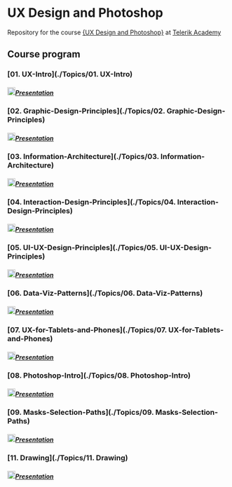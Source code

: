 # UX Design and Photoshop
Repository for the course [{UX Design and Photoshop}](http://telerikacademy.com/Courses/Courses/Details/392) at [Telerik Academy](https://telerikacademy.com)
## Course program
### [01. UX-Intro](./Topics/01. UX-Intro)
##### [<img src=https://raw.githubusercontent.com/TelerikAcademy/Common/master/icons/presentation.png height="18"/>Presentation](https://github.com/TelerikAcademy/UX-Design-and-Photoshop/raw/master/Topics/01.%20UX-Intro/01.%20UX-Intro.pptx)

### [02. Graphic-Design-Principles](./Topics/02. Graphic-Design-Principles)
##### [<img src=https://raw.githubusercontent.com/TelerikAcademy/Common/master/icons/presentation.png height="18"/>Presentation](https://github.com/TelerikAcademy/UX-Design-and-Photoshop/raw/master/Topics/02.%20Graphic-Design-Principles/02.%20Graphic%20Design%20Principles.pptx)

### [03. Information-Architecture](./Topics/03. Information-Architecture)
##### [<img src=https://raw.githubusercontent.com/TelerikAcademy/Common/master/icons/presentation.png height="18"/>Presentation](https://github.com/TelerikAcademy/UX-Design-and-Photoshop/raw/master/Topics/03.%20Information-Architecture/03.%20Information_Architecture.pptx)

### [04. Interaction-Design-Principles](./Topics/04. Interaction-Design-Principles)
##### [<img src=https://raw.githubusercontent.com/TelerikAcademy/Common/master/icons/presentation.png height="18"/>Presentation](https://github.com/TelerikAcademy/UX-Design-and-Photoshop/raw/master/Topics/04.%20Interaction-Design-Principles/04.%20Interaction%20Design%20Principles.pptx)

### [05. UI-UX-Design-Principles](./Topics/05. UI-UX-Design-Principles)
##### [<img src=https://raw.githubusercontent.com/TelerikAcademy/Common/master/icons/presentation.png height="18"/>Presentation](https://github.com/TelerikAcademy/UX-Design-and-Photoshop/raw/master/Topics/05.%20UI-UX-Design-Principles/05.%20UI-UX-Design-Principles.pdf)

### [06. Data-Viz-Patterns](./Topics/06. Data-Viz-Patterns)
##### [<img src=https://raw.githubusercontent.com/TelerikAcademy/Common/master/icons/presentation.png height="18"/>Presentation](https://github.com/TelerikAcademy/UX-Design-and-Photoshop/raw/master/Topics/06.%20Data-Viz-Patterns/06.%20Data-Viz-Patterns.pdf)

### [07. UX-for-Tablets-and-Phones](./Topics/07. UX-for-Tablets-and-Phones)
##### [<img src=https://raw.githubusercontent.com/TelerikAcademy/Common/master/icons/presentation.png height="18"/>Presentation](https://github.com/TelerikAcademy/UX-Design-and-Photoshop/raw/master/Topics/07.%20UX-for-Tablets-and-Phones/07.%20MobileUX_Design.pptx)

### [08. Photoshop-Intro](./Topics/08. Photoshop-Intro)
##### [<img src=https://raw.githubusercontent.com/TelerikAcademy/Common/master/icons/presentation.png height="18"/>Presentation](https://github.com/TelerikAcademy/UX-Design-and-Photoshop/raw/master/Topics/08.%20Photoshop-Intro/09.%20Photoshop-introduction.pptx)

### [09. Masks-Selection-Paths](./Topics/09. Masks-Selection-Paths)
##### [<img src=https://raw.githubusercontent.com/TelerikAcademy/Common/master/icons/presentation.png height="18"/>Presentation](https://github.com/TelerikAcademy/UX-Design-and-Photoshop/raw/master/Topics/09.%20Masks-Selection-Paths/08.%20Masks-selection-paths.pptx)

### [11. Drawing](./Topics/11. Drawing)
##### [<img src=https://raw.githubusercontent.com/TelerikAcademy/Common/master/icons/presentation.png height="18"/>Presentation](https://github.com/TelerikAcademy/UX-Design-and-Photoshop/raw/master/Topics/11.%20Drawing/11.%20Drawing.pptx)

